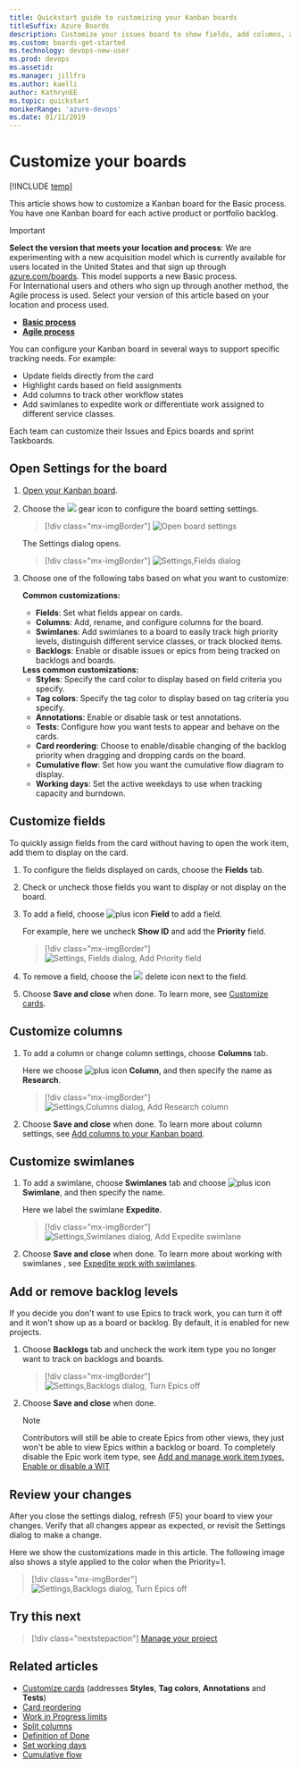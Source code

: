 ```yaml
---
title: Quickstart guide to customizing your Kanban boards
titleSuffix: Azure Boards 
description: Customize your issues board to show fields, add columns, and change card color
ms.custom: boards-get-started
ms.technology: devops-new-user 
ms.prod: devops
ms.assetid: 
ms.manager: jillfra
ms.author: kaelli
author: KathrynEE
ms.topic: quickstart
monikerRange: 'azure-devops'
ms.date: 01/11/2019
---
```



# Customize your boards

[!INCLUDE [temp](../_shared/version-vsts-only.md)]

This article shows how to customize a Kanban board for the Basic process. You have one Kanban board for each active product or portfolio backlog. 

> [!IMPORTANT]  
> **Select the version that meets your location and process**:
> We are experimenting with a new acquisition model which is 
> currently available for users located in the United States and that sign up through [azure.com/boards](https://azure.microsoft.com/services/devops/boards/?nav=min). This model supports a new Basic process.  
> For International users and others who sign up through another method, the Agile process is used. Select your version of this article based on your location and process used.
> - [**Basic process**](customize-boards.md?toc=/azure/devops/boards/get-started/toc.json&bc=/azure/devops/boards/get-started/breadcrumb/toc.json)
> - [**Agile process**](customize-boards-agile.md?toc=/azure/devops/boards/get-started-agile/toc.json&bc=/azure/devops/boards/get-started-agile/breadcrumb/toc.json) 

You can configure your Kanban board in several ways to support specific tracking needs. For example:  
- Update fields directly from the card  
- Highlight cards based on field assignments  
- Add columns to track other workflow states  
- Add swimlanes to expedite work or differentiate work assigned to different service classes. 

Each team can customize their Issues and Epics boards and sprint Taskboards. 

<!---
## Prerequisites

- To configure a board, you must connect to a project. If you don't have a project yet, [create one in Azure DevOps](sign-up-invite-teammates.md). 
- Also, you must be added as a team administrator for your team, or be a member of the Project Administrators or Project Collection Administrators group. If you created the project, then you have permissions. 
- If you have been granted **Stakeholder** access, you can configure team settings as long as you have been added to one of the administrator roles or groups.  

For details, see [Default permissions and access for Azure Boards](permissions-access-boards.md)

-->


## Open Settings for the board 

1. [Open your Kanban board](track-issues-tasks.md). <!--- If you're not a team admin, [get added as one](../../organizations/settings/add-team-administrator.md). Only team and project admins can customize the Kanban board. -->

2. Choose the ![ ](../../_img/icons/blue-gear.png) gear icon to configure the board setting settings.  

	> [!div class="mx-imgBorder"]
	> ![Open board settings](_img/customize-boards/open-settings.png)  

	The Settings dialog opens. 
	
	> [!div class="mx-imgBorder"]
	> ![Settings,Fields dialog](_img/customize-boards/settings-fields-dialog.png) 
	
3. Choose one of the following tabs based on what you want to customize:  

	**Common customizations:**  
	<ul>
    <li><strong>Fields</strong>: Set what fields appear on cards.</li>
    <li><strong>Columns</strong>: Add, rename, and configure columns for the board.</li>
    <li><strong>Swimlanes</strong>: Add swimlanes to a board to easily track high priority levels, distinguish different service classes, or track blocked items.</li>
    <li><strong>Backlogs</strong>: Enable or disable issues or epics from being tracked on backlogs and boards.</li>
	</ul>
    <strong>Less common customizations:</strong>  
	<ul>
    <li><strong>Styles</strong>: Specify the card color to display based on field criteria you specify.</li>
    <li><strong>Tag colors</strong>: Specify the tag color to display based on tag criteria you specify.</li>
    <li><strong>Annotations</strong>: Enable or disable task or test annotations.</li>
    <li><strong>Tests</strong>: Configure how you want tests to appear and behave on the cards.</li>
    <li><strong>Card reordering</strong>: Choose to enable/disable changing of the backlog priority when dragging and dropping cards on the board.</li>
    <li><strong>Cumulative flow</strong>: Set how you want the cumulative flow diagram to display.</li>
    <li><strong>Working days</strong>: Set the active weekdays to use when tracking capacity and burndown.</li>
	</ul>

## Customize fields

To quickly assign fields from the card without having to open the work item, add them to display on the card. 

1. To configure the fields displayed on cards, choose the **Fields** tab. 

1. Check or uncheck those fields you want to display or not display on the board.

2. To add a field, choose ![plus icon](../../_img/icons/green_plus_icon.png) **Field** to add a field. 

	For example, here we uncheck **Show ID** and add the **Priority** field. 

	> [!div class="mx-imgBorder"]
	> ![Settings, Fields dialog, Add Priority field](_img/customize-boards/settings-fields-change-priority.png) 
	
3. To remove a field, choose the ![ ](../../_img/icons/delete-icon.png) delete icon next to the field.

4. Choose **Save and close** when done. To learn more, see [Customize cards](../boards/customize-cards.md). 


## Customize columns

1. To add a column or change column settings, choose **Columns** tab.

	Here we choose ![plus icon](../../_img/icons/green_plus_icon.png) **Column**, and then specify the name as **Research**.  

	> [!div class="mx-imgBorder"]
	> ![Settings,Columns dialog, Add Research column](_img/customize-boards/settings-columns-add-research-column.png) 

1. Choose **Save and close** when done. To learn more about column settings, see [Add columns to your Kanban board](../boards/add-columns.md). 

## Customize swimlanes 

1. To add a swimlane, choose **Swimlanes** tab and choose ![plus icon](../../_img/icons/green_plus_icon.png) **Swimlane**, and then specify the name.  

	Here we label the swimlane **Expedite**. 

	> [!div class="mx-imgBorder"]
	> ![Settings,Swimlanes dialog, Add Expedite swimlane](_img/customize-boards/settings-swimlanes-dialog-expedite.png) 

1. Choose **Save and close** when done. To learn more about working with swimlanes , see [Expedite work with swimlanes](../boards/expedite-work.md). 

## Add or remove backlog levels

If you decide you don't want to use Epics to track work, you can turn it off and it won't show up as a board or backlog. By default, it is enabled for new projects.

1. Choose **Backlogs** tab and uncheck the work item type you no longer want to track on backlogs and boards.

	> [!div class="mx-imgBorder"]
	> ![Settings,Backlogs dialog, Turn Epics off ](_img/customize-boards/settings-backlogs-dialog.png) 

1. Choose **Save and close** when done. 

	> [!NOTE]   
	> Contributors will still be able to create Epics from other views, they just won't be able to view Epics within a backlog or board. To completely disable the Epic work item type, see [Add and manage work item types, Enable or disable a WIT](../../organizations/settings/work/customize-process-wit.md#enable-disable)

## Review your changes 

After you close the settings dialog, refresh (F5) your board to view your changes. Verify that all changes appear as expected, or revisit the Settings dialog to make a change. 

Here we show the customizations made in this article. The following image also shows a style applied to the color when the Priority=1. 

> [!div class="mx-imgBorder"]
> ![Settings,Backlogs dialog, Turn Epics off ](_img/customize-boards/boards-customized-view.png) 


## Try this next  
 
> [!div class="nextstepaction"]
> [Manage your project](manage-boards.md) 


## Related articles

* [Customize cards](../boards/customize-cards.md) (addresses **Styles**, **Tag colors**, **Annotations** and **Tests**)  
* [Card reordering](../boards/reorder-cards.md)
* [Work in Progress limits](../boards/wip-limits.md)  
* [Split columns](../boards/split-columns.md)   
* [Definition of Done](../boards/definition-of-done.md)  
* [Set working days](../../organizations/settings/set-working-days.md)  
* [Cumulative flow](../../report/dashboards/cumulative-flow.md)  